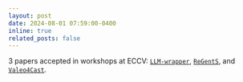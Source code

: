 ```yaml
---
layout: post
date: 2024-08-01 07:59:00-0400
inline: true
related_posts: false
---
```


3 papers accepted in workshops at ECCV: [`LLM-wrapper`](/publications#cardiel2024llm-wrapper), [`ReGentS`](/publications#yin2024regents), and [`Valeo4Cast`](/publications#xu2024valeo4cast).
